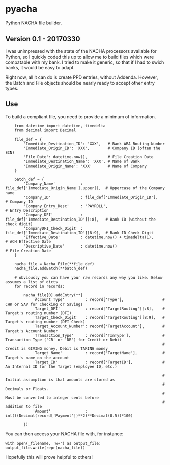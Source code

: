 # pyacha
Python NACHA file builder.

## Version 0.1 - 20170330

I was unimpressed with the state of the NACHA processors available for Python,
so I quickly coded this up to allow me to build files which were compatable
with my bank. I tried to make it generic, so that if I had to swich banks,
it would be easy to adapt.

Right now, all it can do is create PPD entries, without Addenda. However,
the Batch and File objects should be nearly ready to accept other entry types.

## Use

To build a compliant file, you need to provide a minimum of information.

        from datetime import datetime, timedelta
        from decimal import Decimal
        
        file_def = {
            'Immediate_Destination_ID': 'XXX',   # Bank ABA Routing Number
            'Immediate_Origin_ID': 'XXX',        # Company ID (often the EIN)
            'File_Date': datetime.now(),         # File Creation Date
            'Immediate_Destination_Name': 'XXX', # Name of Bank
            'Immediate_Origin_Name': 'XXX'       # Name of Company
        }

        batch_def = {
            'Company_Name'           : file_def['Immediate_Origin_Name'].upper(),  # Uppercase of the Company name
            'Company_ID'             : file_def['Immediate_Origin_ID'],            # Company ID
            'Company_Entry_Desc'     : 'PAYROLL',                                  # Entry Description
            'Company_DFI'            : file_def['Immediate_Destination_ID'][:8],   # Bank ID (without the check digit)
            'CompanyDFI_Check_Digit' : file_def['Immediate_Destination_ID'][8:9],  # Bank ID Check Digit
            'Effective_Date'         : datetime.now() + timedelta(1),              # ACH Effective Date
            'Descriptive_Date'       : datetime.now()                              # File Creation Date
        }

        nacha_file = Nacha_File(**file_def)
        nacha_file.addBatch(**batch_def)
        
        # obviously you can have your raw records any way you like. Below assumes a list of dicts
        for record in records:

            nacha_file[0].addEntry(**{
                'Account_Type'         : record['Type'],                 # CHK or SAV for Checking or Savings
                'Target_DFI'           : record['TargetRouting'][:8],    # Target's routing number (DFI)
                'Target_Check_Digit'   : record['TargetRouting'][8:9],   # Target's routing number (DFI Check)
                'Target_Account_Number': record['TargetAccount'],        # Target's Account Number
                'Transaction_Type'     : record['TxnType'],              # Transaction Type ('CR' or 'DR') for Credit or Debit
                                                                         # Credit is GIVING money, Debit is TAKING money
                'Target_Name'          : record['TargetName'],           # Target's name on the account
                'Target_ID'            : record['TargetID'],             # An Internal ID for the Target (employee ID, etc.)
                
                                                                         # Initial assumption is that amounts are stored as
                                                                         # Decimals or Floats.
                                                                         # Must be converted to integer cents before
                                                                         # addition to file
                'Amount'               : int(((Decimal(record['Payment'])**2)**Decimal(0.5))*100)
                
            })

You can then access your NACHA file with, for instance:

    with open(_filename, 'w+') as output_file: output_file.write(repr(nacha_file))

Hopefully this will prove helpful to others!
